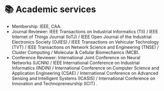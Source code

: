 # 📚 Academic services
- Membership: IEEE, CAA.
- Journal Reviewer: IEEE Transactions on Industrial Informatics (TII) / IEEE Internet of Things Journal (IoTJ) / IEEE Open Journal of the Industrial Electronics Society (OJIES) /	IEEE Transactions on Vehicular Technology (TVT) / IEEE Transactions on Network Science and Engineering (TNSE) / Cluster Computing / Molecular & Cellular Biomechanics (MCB).
- Conference Reviewer: International Joint Conference on Neural Networks (IJCNN) / IEEE International Conference on Industrial Informatics (INDIN) / International Conference on Computer Science and Application Engineering (CSAE) / International Conference on Advanced Sensing and Intelligent Systems (ICASIS) / International Conference on Innovation and Technopreneurship (ICIT) .

<!--
Editorial Services: ICRA 2025, Associate Editor; RO-MAN 2024, Associate Editor.
Conference Services: ICRA 2024, Session Co-Chair (SLAM); ICUS 2024, PC Member/Invited Session Chair.
-->
